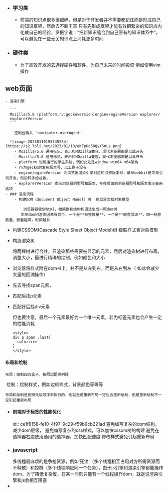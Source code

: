 - ### 学习类
	- 前端的知识点很多很细碎，但是对于开发者并不需要都记住而是形成自己的知识框架，然后去不断丰富
	  	只有先形成框架才能有效把繁杂的知识点内化成自己的经验，罗振宇说：“把新知识缝合到自己原有的知识体系中”，可以避免在一些无关知识点上消耗更多时间
- ### 硬件类
	- 为了高效开发的去选择硬件和软件，为自己未来的时间投资
	  例如使用vim操作
## web页面
	- 渲染引擎
	  
	  ```
	  Mozilla/5.0 (platform;rv:geckoversion)engine/egineVersion explorer/
	  explorerVersion
	  ```
	  
	  	控制台输入 `navigator.userAgent`
	  
	  ![image-20230110155745254](https://s2.loli.net/2023/01/10/eKFpHo58QyYSnLs.png)
		- Mozilla/5.0 通用标记，表示和MOzilla兼容，现代浏览器都是以此开头
		- Mozilla/5.0 通用标记，表示和MOzilla兼容，现代浏览器都是以此开头
		- platform 说明运行的原生系统，例如此处是window win64 x64架构
		- rv为gecko的发布版本号，以上例子没有
		- engine/egineVersion 为浏览器渲染引擎对应的引擎版本号，最早webkit是苹果公司开发，然后转手给谷歌，
		- explorerVersion 表示浏览器的型号和版本，写在后面的浏览器型号和版本表示备用选项
	- ### 渲染流程
		- 构建DOM（document Object Model）树  也就是文档对象模型
		  
		  	浏览器器收到html，根据嵌套结构和语法生成一颗dom树
		  ​	影响dom树渲染因素有两个，一个是**标签数量**，一个是**嵌套层级**，同一标签数量，嵌套越深，时间越长
- 构建CSSOM(Cascade Style Sheet Object Model)树 级联样式表对象模型
- 构造渲染树
  
  	将两棵树进行合并，只渲染那些需要被显示的元素，然后对渲染树进行布局，调整大小，最进行精确的绘制，例如颜色和大小
- 浏览器将样式附在dom书上，并不是从左到右，而是从右到左（ 如此会减少大量的回溯操作）
- 先去寻找span元素，
- 匹配后找p元素
- 匹配好后找div元素
  
  > 
  
  但也要注意，最后一个元素最好为一个唯一元素，若为标签元素也会产生一定的性能消耗
  
  ```
  <style>
  div p span .last{
    color:red
  }
  </style>
  ```
#### 布局和绘制

	布局：绘制四方盒子，按照边距排列好
​	绘制：绘制样式，例如边框样式，背景颜色等等等

	布局和绘制是按照先后顺序来执行的，也就是说重新布局一定也会重新绘制，但是重新绘制不一定引起重新布局
- #### 前端对于标签的性能优化
  id:: ce1f8158-fe10-4f97-9c29-f59b9cb221ad
  避免编写复杂的dom结构，减少dom层级，
  避免编写复杂的css样式，可以加快cssom树的构建
  避免在选择器右边使用通用的选择器，加快匹配速度
  修改样式避免引起重新布局
- ### javascript
  	多线程最麻烦的是争抢资源，例如‘死锁’（多个线程相互占用对方所需资源而不释放）和惊群（多个线程响应同一个任务），由于js引擎和渲染引擎都能操作dom，为了降低复杂度，在某一时刻只能有一个线程操作dom，就是说渲染引擎和js会相互阻塞
-